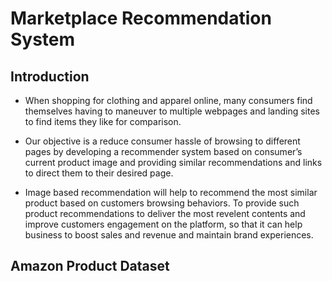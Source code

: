 # Marketplace Recommendation System

## Introduction

 * When shopping for clothing and apparel online, many consumers find themselves having to maneuver to multiple webpages and landing sites to find items they like for comparison.

 * Our objective is a reduce consumer hassle of browsing to different pages by developing a recommender system based on consumer’s current product image and providing similar recommendations and links to direct them to their desired page.

 * Image based recommendation will help to recommend the most similar product based on customers browsing behaviors. To provide such product recommendations to deliver the most revelent contents and improve customers engagement on the platform, so that it can help business to boost sales and revenue and maintain brand experiences.

## Amazon Product Dataset
